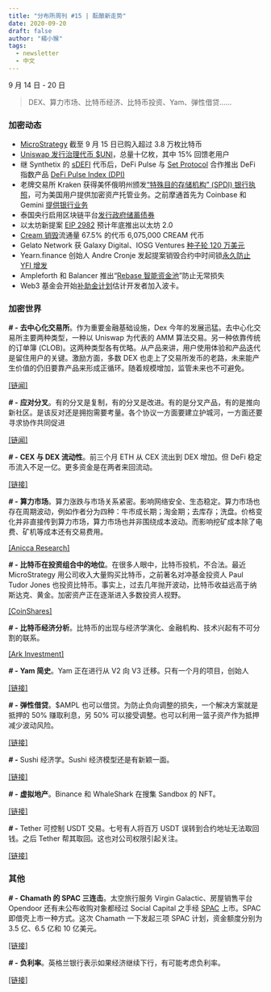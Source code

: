 ```yaml
---
title: "分布所周刊 #15 | 酝酿新走势"
date: 2020-09-20
draft: false
author: "楊小猴"
tags:
  - newsletter
  - 中文
---
```




9 月 14 日 - 20 日



> DEX、算力市场、比特币经济、比特币投资、Yam、弹性借贷……



### 加密动态

* [MicroStrategy](https://twitter.com/michael_saylor/status/1305850568531947520) 截至 9 月 15 日已购入超过 3.8 万枚比特币
* [Uniswap 发行治理代币 $UNI](https://www.chainnews.com/articles/816894412892.htm)，总量十亿枚，其中 15% 回馈老用户
* 继 Synthetix 的 [sDEFI](https://blog.synthetix.io/introducing-sdefi-slink-sltc-sxrp-and-their-inverses/) 代币后，DeFi Pulse 与 [Set Protocol](https://www.tokensets.com/) 合作推出 DeFi 指数产品 [DeFi Pulse Index (DPI)](https://www.tokensets.com/portfolio/dpi)
* 老牌交易所 Kraken 获得美怀俄明州颁发[“特殊目的存储机构” (SPDI) 银行执照](https://blog.kraken.com/post/6241/kraken-wyoming-first-digital-asset-bank/)，可为美国用户提供加密资产托管业务。之前摩通首先为 Coinbase 和 Gemini [提供银行业务](https://decrypt.co/28559/jpmorgan-is-now-banking-coinbase-and-gemini?utm_medium=email&utm_source=sg_email&utm_campaign=daily_bundle_template&utm_content=Kraken%20is%20the%20first%20US%20crypto%20bank%3A%20here%27s%20why%20that%20matters)
* 泰国央行启用区块链平台[发行政府储蓄债券](https://www.coindesk.com/thai-central-bank-blockchain-bond-infrastructure-1-6b-sale?amp=1&__twitter_impression=true&s=09)
* 以太坊新提案 [EIP 2982](https://github.com/ethereum/EIPs/pull/2982) 预计年底推出以太坊 2.0
* [Cream 销毁](https://medium.com/cream-finance/67-5-6m-cream-token-burn-tomorrow-15d00fa28fee)流通量 67.5% 的代币 6,075,000 CREAM 代币
* Gelato Network 获 Galaxy Digital、IOSG Ventures [种子轮 120 万美元](https://www.theblockcrypto.com/linked/77800/gelato-defi-ethereum-seed-funding)
* Yearn.finance 创始人 Andre Cronje 发起提案销毁合约中时间锁[永久防止 YFI 增发](https://gov.yearn.finance/t/burn-yfi-minting-ability-permanently/5377)
* Ampleforth 和 Balancer 推出“[Rebase 智能资金池](https://cryptobriefing.com/ampleforth-balancer-launch-rebasing-smart-pool-prevent-impermenant-loss/)”防止无常损失
* Web3 基金会开始[补助金计划](https://cryptobriefing.com/blockchain-developer-web3-foundation-offers-fresh-funds-build-polkadot/)估计开发者加入波卡。



### 加密世界

**_# -_** **去中心化交易所**。作为重要金融基础设施，Dex 今年的发展迅猛。去中心化交易所主要两种类型，一种以 Uniswap 为代表的 AMM 算法交易。另一种依靠传统的订单簿 (CLOB)。这两种类型各有优略。从产品来讲，用户使用体验和产品迭代是留住用户的关键。激励方面，多数 DEX 也走上了交易所发币的老路，未来能产生价值的仍旧要靠产品来形成正循环。随着规模增加，监管未来也不可避免。

[[链闻]](https://mp.weixin.qq.com/s/WmrLR9y5lYr9tc5u7Z4fgg)



**_# -_** **应对分叉**。有的分叉是复制，有的分叉是改进。有的是分叉产品，有的是推向新社区。是该反对还是拥抱需要考量。各个协议一方面要建立护城河，一方面还要寻求协作共同促进

[[链闻]](https://www.chainnews.com/articles/215693509730.htm)



**_# -_** **CEX 与 DEX 流动性**。前三个月 ETH 从 CEX 流出到 DEX 增加。但 DeFi 稳定币流入不足一亿。更多资金是在两者来回流动。

[[链接]](https://mp.weixin.qq.com/s/7O8645SsCcQxcf5-JjyAHg)



**_# -_** **算力市场**。算力涨跌与市场关系紧密。影响网络安全、生态稳定。算力市场也存在周期波动，例如作者分为四种：牛市成长期；淘金期；去库存；洗盘。价格变化并非直接传到算力市场，算力市场也并非围绕成本波动。而影响挖矿成本除了电费、矿机等成本还有交易费用。

[[Anicca Research]](https://www.aniccaresearch.tech/blog/the-alchemy-of-hashpower-part-ii)



**_# -_** **比特币在投资组合中的地位**。在很多人眼中，比特币投机，不合法。最近 MicroStrategy 用公司收入大量购买比特币，之前著名对冲基金投资人 Paul Tudor Jones 也投资比特币。事实上，过去几年抛开波动，比特币收益远高于纳斯达克、黄金。加密资产正在逐渐进入多数投资人视野。

[[CoinShares]](https://coinshares.com/research/bitcoins-role-in-an-investment-portfolio)



**_# -_** **比特币经济分析**。比特币的出现与经济学演化、金融机构、技术兴起有不可分割的联系。

[[Ark Investment]](https://research.ark-invest.com/hubfs/1_Download_Files_ARK-Invest/White_Papers/ARKInvest_090320_Bitcoin_PART_1.pdf?hsCtaTracking=ee78621e-2c2d-4713-9df4-8c2f0997c9b6%7C7daff14b-3322-409d-a2db-bc3c3bb3bc8d)



**_# -_** **Yam 简史**。Yam 正在进行从 V2 向 V3 迁移。只有一个月的项目，创始人

[[链接]](https://medium.com/yam-finance/a-brief-history-of-yam-d0d0782e71cb)



**_# -_** **弹性借贷**。$AMPL 也可以借贷。为防止负向调整的损失，一个解决方案就是抵押的 50% 赚取利息，另 50% 可以接受调整。也可以利用一篮子资产作为抵押减少波动风险。

[[链接]](https://medium.com/ampleforth/elastic-finance-lending-213e02de0583)



**_# -_** Sushi 经济学。Sushi 经济模型还是有新颖一面。

[[链接]](https://medium.com/coinmonks/the-sustainability-of-sushinomics-1-2-4c951ea981f1)



**_# -_** **虚拟地产**。Binance 和 WhaleShark 在搜集 Sandbox 的 NFT。

[[链接]](https://decrypt.co/42187/land-rush-crypto-whales-buy-virtual-real-estate-the-sandbox)



**_# -_** Tether 可控制 USDT 交易。七号有人将百万 USDT 误转到合约地址无法取回钱。之后 Tether 帮其取回。这也对公司权限引起关注。

[[链接]](https://cryptobriefing.com/tether-can-freeze-destroy-your-usdt/)



### 其他

**_# -_** **Chamath 的 SPAC 三连击**。太空旅行服务 Virgin Galactic、房屋销售平台 Opendoor 还有未公布收购对象都经过 Social Capital 之手经 [SPAC](https://en.wikipedia.org/wiki/Special-purpose_acquisition_company) 上市。SPAC 即借壳上市一种方式。这次 Chamath 一下发起三项 SPAC 计划，资金额度分别为 3.5 亿、6.5 亿和 10 亿美元。

[[链接]](https://techcrunch.com/2020/09/18/chamath-launches-spac-spac-and-spac-as-he-spacs-the-world-with-spacs/amp/?__twitter_impression=true&s=09)



**_# -_** **负利率**。英格兰银行表示如果经济继续下行，有可能考虑负利率。

[[链接]](https://www.bloomberg.com/news/articles/2020-09-17/boe-steps-up-talks-on-negative-rates-amid-uncertain-outlook?sref=kKj7hWAI&utm_campaign=socialflow-organic&utm_medium=social&cmpid=socialflow-twitter-business&utm_content=business&utm_source=twitter)









